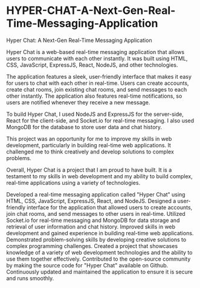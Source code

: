 # HYPER-CHAT-A-Next-Gen-Real-Time-Messaging-Application

Hyper Chat: A Next-Gen Real-Time Messaging Application

Hyper Chat is a web-based real-time messaging application that allows users to communicate with each other instantly. It was built using HTML, CSS, JavaScript, ExpressJS, React, NodeJS, and other technologies.

The application features a sleek, user-friendly interface that makes it easy for users to chat with each other in real-time. Users can create accounts, create chat rooms, join existing chat rooms, and send messages to each other instantly. The application also features real-time notifications, so users are notified whenever they receive a new message.

To build Hyper Chat, I used NodeJS and ExpressJS for the server-side, React for the client-side, and Socket.io for real-time messaging. I also used MongoDB for the database to store user data and chat history.

This project was an opportunity for me to improve my skills in web development, particularly in building real-time web applications. It challenged me to think creatively and develop solutions to complex problems.

Overall, Hyper Chat is a project that I am proud to have built. It is a testament to my skills in web development and my ability to build complex, real-time applications using a variety of technologies.



Developed a real-time messaging application called "Hyper Chat" using HTML, CSS, JavaScript, ExpressJS, React, and NodeJS.
Designed a user-friendly interface for the application that allowed users to create accounts, join chat rooms, and send messages to other users in real-time.
Utilized Socket.io for real-time messaging and MongoDB for data storage and retrieval of user information and chat history.
Improved skills in web development and gained experience in building real-time web applications.
Demonstrated problem-solving skills by developing creative solutions to complex programming challenges.
Created a project that showcases knowledge of a variety of web development technologies and the ability to use them together effectively.
Contributed to the open-source community by making the source code for "Hyper Chat" available on Github.
Continuously updated and maintained the application to ensure it is secure and runs smoothly.
